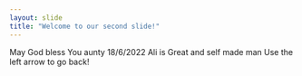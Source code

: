 ```yaml
---
layout: slide
title: "Welcome to our second slide!"
---
```

May God bless You aunty 18/6/2022
Ali is Great and self made man
Use the left arrow to go back!
